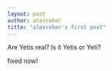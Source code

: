 ```yaml
---
layout: post
author: alexreher
title: "alexreher's first post"
---
```

Are Yetis real? Is it Yetis or Yeti?

fixed now!
